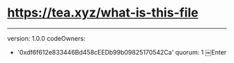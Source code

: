 # https://tea.xyz/what-is-this-file
---
version: 1.0.0
codeOwners:
  - '0xdf6f612e833446Bd458cEEDb99b09825170542Ca'
quorum: 1
￼Enter
